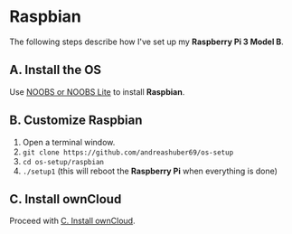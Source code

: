 # Raspbian
The following steps describe how I've set up my **Raspberry Pi 3 Model B**.

## A. Install the OS
Use [NOOBS or NOOBS Lite](https://www.raspberrypi.org/downloads/noobs/) to install **Raspbian**.

## B. Customize Raspbian
1. Open a terminal window.
2. `git clone https://github.com/andreashuber69/os-setup`
3. `cd os-setup/raspbian`
4. `./setup1` (this will reboot the **Raspberry Pi** when everything is done)

## C. Install ownCloud
Proceed with [C. Install ownCloud](https://github.com/andreashuber69/owncloud#c-install-owncloud).